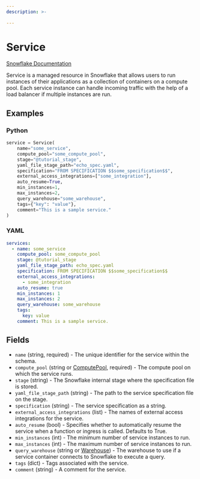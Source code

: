 ```yaml
---
description: >-
  
---
```


# Service

[Snowflake Documentation](https://docs.snowflake.com/en/sql-reference/sql/create-service)

Service is a managed resource in Snowflake that allows users to run instances of their applications
as a collection of containers on a compute pool. Each service instance can handle incoming traffic
with the help of a load balancer if multiple instances are run.


## Examples

### Python

```python
service = Service(
    name="some_service",
    compute_pool="some_compute_pool",
    stage="@tutorial_stage",
    yaml_file_stage_path="echo_spec.yaml",
    specification="FROM SPECIFICATION $$some_specification$$",
    external_access_integrations=["some_integration"],
    auto_resume=True,
    min_instances=1,
    max_instances=2,
    query_warehouse="some_warehouse",
    tags={"key": "value"},
    comment="This is a sample service."
)
```


### YAML

```yaml
services:
  - name: some_service
    compute_pool: some_compute_pool
    stage: @tutorial_stage
    yaml_file_stage_path: echo_spec.yaml
    specification: FROM SPECIFICATION $$some_specification$$
    external_access_integrations:
      - some_integration
    auto_resume: true
    min_instances: 1
    max_instances: 2
    query_warehouse: some_warehouse
    tags:
      key: value
    comment: This is a sample service.
```


## Fields

* `name` (string, required) - The unique identifier for the service within the schema.
* `compute_pool` (string or [ComputePool](compute_pool.md), required) - The compute pool on which the service runs.
* `stage` (string) - The Snowflake internal stage where the specification file is stored.
* `yaml_file_stage_path` (string) - The path to the service specification file on the stage.
* `specification` (string) - The service specification as a string.
* `external_access_integrations` (list) - The names of external access integrations for the service.
* `auto_resume` (bool) - Specifies whether to automatically resume the service when a function or ingress is called. Defaults to True.
* `min_instances` (int) - The minimum number of service instances to run.
* `max_instances` (int) - The maximum number of service instances to run.
* `query_warehouse` (string or [Warehouse](warehouse.md)) - The warehouse to use if a service container connects to Snowflake to execute a query.
* `tags` (dict) - Tags associated with the service.
* `comment` (string) - A comment for the service.


